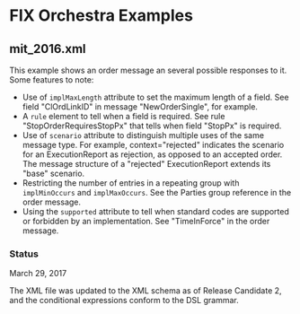 # FIX Orchestra Examples

## mit_2016.xml

This example shows an order message an several possible responses to it.
Some features to note:
* Use of `implMaxLength` attribute to set the maximum length of a field. See field "ClOrdLinkID" in message "NewOrderSingle", for example.
* A `rule` element to tell when a field is required. See rule "StopOrderRequiresStopPx" that tells when field "StopPx" is required.
* Use of `scenario` attribute to distinguish multiple uses of the same message type. For example, context="rejected" indicates the scenario for an ExecutionReport as rejection, as opposed to an accepted order. The message structure of  a "rejected" ExecutionReport extends its "base" scenario.
* Restricting the number of entries in a repeating group with `implMinOccurs` and `implMaxOccurs`. See the Parties group reference in the order message.
* Using the `supported` attribute to tell when standard codes are supported or forbidden by an implementation. See "TimeInForce" in the order message.

### Status

March 29, 2017

The XML file was updated to the XML schema as of Release Candidate 2, and the conditional expressions conform to the DSL grammar.

